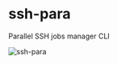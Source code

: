 # ssh-para
Parallel SSH jobs manager CLI

![ssh-para](https://github.com/joknarf/ssh-para/assets/10117818/24e45725-6175-4534-9d81-393537874622)
